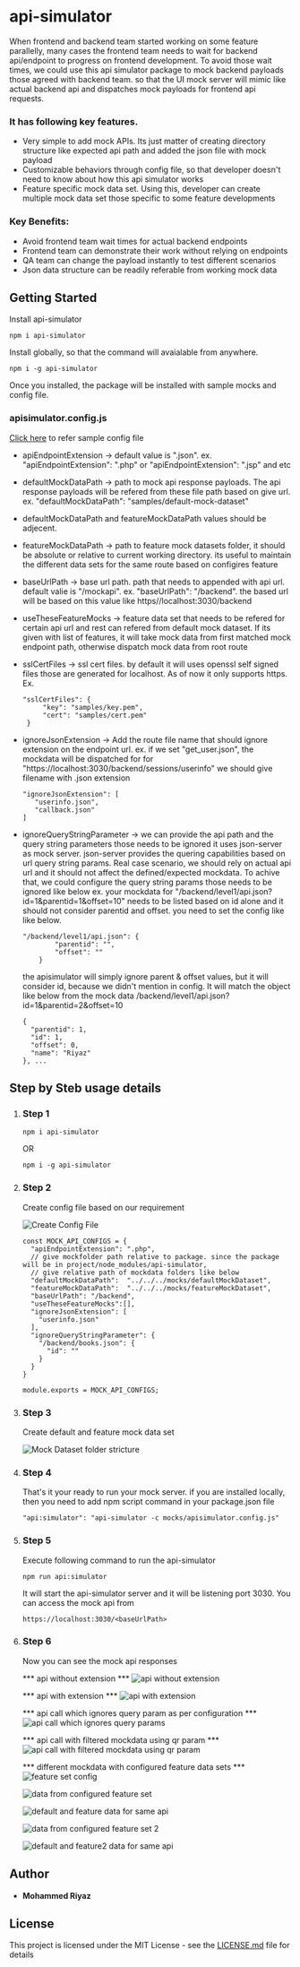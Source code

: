 # api-simulator

When frontend and backend team started working on some feature parallelly, many cases the frontend team needs to wait for backend api/endpoint to progress on frontend development. To avoid those wait times, we could use this api simulator package to mock backend payloads those agreed with backend team. so that the UI mock server will mimic like actual backend api and dispatches mock payloads for frontend api requests.

### It has following key features. 

* Very simple to add mock APIs. Its just matter of creating directory structure like expected api path and added the json file with mock payload
* Customizable behaviors through config file, so that developer doesn't need to know about how this api simulator works
* Feature specific mock data set. Using this, developer can create multiple mock data set those specific to some feature developments

### Key Benefits:

* Avoid frontend team wait times for actual backend endpoints
* Frontend team can demonstrate their work without relying on endpoints
* QA team can change the payload instantly to test different scenarios
* Json data structure can be readily referable from working mock data

## Getting Started

Install api-simulator
```
npm i api-simulator
```

Install globally, so that the command will avaialable from anywhere.

```
npm i -g api-simulator
```

Once you installed, the package will be installed with sample mocks and config file. 

### apisimulator.config.js

[Click here](https://github.com/mohammedriyaz/api-simulator/blob/master/samples/mockApi.config.js) to refer sample config file 

 * apiEndpointExtension -> default value is ".json". ex. "apiEndpointExtension": ".php" or "apiEndpointExtension": ".jsp" and etc
 
 * defaultMockDataPath -> path to mock api response payloads. The api response payloads will be refered from these file path based on give url. ex. "defaultMockDataPath":  "samples/default-mock-dataset"
  - defaultMockDataPath and featureMockDataPath values should be adjecent.
 
 * featureMockDataPath -> path to feature mock datasets folder, it should be absolute or relative to current working directory. its useful to maintain the different data sets for the same route based on configires feature
 
 * baseUrlPath -> base url path. path that needs to appended with api url. default valie is "/mockapi". ex. "baseUrlPath": "/backend". the based url will be based on this value like https//localhost:3030/backend
 
 * useTheseFeatureMocks -> feature data set that needs to be refered for certain api url and rest can refered from default mock dataset. If its given with list of features, it will take mock data from first matched mock endpoint path, otherwise dispatch mock data from root route
 
 * sslCertFiles -> ssl cert files. by default it will uses openssl self signed files those are generated for localhost. As of now it only supports https. 
   Ex. 
   ```
   "sslCertFiles": {
        "key": "samples/key.pem",
        "cert": "samples/cert.pem"
    }
    ```
    
 * ignoreJsonExtension -> Add the route file name that should ignore extension on the endpoint url. 
    ex. if we set "get_user.json", the mockdata will be dispatched for for "https://localhost:3030/backend/sessions/userinfo"
     we should give filename with .json extension
     
     ```
     "ignoreJsonExtension": [
        "userinfo.json",
        "callback.json"
    ]
     ```
 * ignoreQueryStringParameter -> we can provide the api path and the query string parameters those needs to be ignored
   it uses json-server as mock server. json-server provides the quering capabilities based on url query string params. 
   Real case scenario, we should rely on actual api url and it should not affect the defined/expected mockdata. To achive
   that, we could configure the query string params those needs to be ignored like below
    ex. your mockdata for "/backend/level1/api.json?id=1&parentid=1&offset=10" needs to be listed based on id alone and it should not consider parentid and offset.
    you need to set the config like like below.
    ```
    "/backend/level1/api.json": {
            "parentid": "",
            "offset": ""
        }
     ```
   the apisimulator will simply ignore parent & offset values, but it will consider id, because we didn't mention in 
   config. It will match the object like below from the mock data
    /backend/level1/api.json?id=1&parentid=2&offset=10
    ```
    {
      "parentid": 1,
      "id": 1,
      "offset": 0,
      "name": "Riyaz"
    }, ...
    ```
## Step by Steb usage details

1. ### Step 1
   ```
   npm i api-simulator
   ```
      OR
   ```
   npm i -g api-simulator
   ```
   
 2. ### Step 2
    Create config file based on our requirement
    
    ![Create Config File](https://github.com/mohammedriyaz/myreadmeassets/blob/master/mockdataset.png)
     
     ```
     const MOCK_API_CONFIGS = {
       "apiEndpointExtension": ".php",
       // give mockfolder path relative to package. since the package will be in project/node_modules/api-simulator,
       // give relative path of mockdata folders like below
       "defaultMockDataPath":  "../../../mocks/defaultMockDataset",
       "featureMockDataPath":  "../../../mocks/featureMockDataset",
       "baseUrlPath": "/backend",
       "useTheseFeatureMocks":[],
       "ignoreJsonExtension": [
         "userinfo.json"
       ],
       "ignoreQueryStringParameter": {
         "/backend/books.json": {
           "id": ""
         }
       }
     }

     module.exports = MOCK_API_CONFIGS;
     ```
3. ### Step 3
   
   Create default and feature mock data set
   
   ![Mock Dataset folder stricture](https://github.com/mohammedriyaz/myreadmeassets/blob/master/folderstructure_of_mockdataset.png)
   
4. ### Step 4

   That's it your ready to run your mock server. if you are installed locally, then you need to add npm script command in your package.json file
   
   ```
   "api:simulator": "api-simulator -c mocks/apisimulator.config.js"
   ```
   
5. ### Step 5
   
   Execute following command to run the api-simulator
   
   ```
   npm run api:simulator
   ```
   It will start the api-simulator server and it will be listening port 3030. You can access the mock api from 
   
   ```
   https://localhost:3030/<baseUrlPath>
   ```
   
 6. ### Step 6
 
    Now you can see the mock api responses
    
    *** api without extension ***
    ![api without extension](https://github.com/mohammedriyaz/myreadmeassets/blob/master/apicall_without_extension_1.png)
    
    *** api with extension ***
    ![api with extension](https://github.com/mohammedriyaz/myreadmeassets/blob/master/apicall_with_extension.png)
    
    *** api call which ignores query param as per configuration ***
    ![api call which ignores query params](https://github.com/mohammedriyaz/myreadmeassets/blob/master/apicall_ignored_qr_param.png)
    
    *** api call with filtered mockdata using qr param ***
    ![api call with filtered mockdata using qr param](https://github.com/mohammedriyaz/myreadmeassets/blob/master/apicall_filtered_data_with_qr_param.png)
    
    *** different mockdata with configured feature data sets ***
    ![feature set config](https://github.com/mohammedriyaz/myreadmeassets/blob/master/with_featureset.png)
    
    ![data from configured feature set](https://github.com/mohammedriyaz/myreadmeassets/blob/master/data_from_featureset.png)
    
    ![default and feature data for same api](https://github.com/mohammedriyaz/myreadmeassets/blob/master/data_from_featureset_1.png)
    
    ![data from configured feature set 2](https://github.com/mohammedriyaz/myreadmeassets/blob/master/data_from_featureset2.png)
    
    ![default and feature2 data for same api](https://github.com/mohammedriyaz/myreadmeassets/blob/master/data_from_feature2_1.png)
    
    
## Author

* **Mohammed Riyaz**

## License

This project is licensed under the MIT License - see the [LICENSE.md](LICENSE.md) file for details
   
   
   
